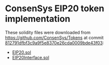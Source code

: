 # ConsenSys EIP20 token implementation

These solidity files were downloaded from https://github.com/ConsenSys/Tokens at commit
[812791dfbf3c9a9f5e8370e26cda0009bde43f03](https://github.com/ConsenSys/Tokens/tree/812791dfbf3c9a9f5e8370e26cda0009bde43f03):

+ [EIP20.sol](https://github.com/ConsenSys/Tokens/blob/812791dfbf3c9a9f5e8370e26cda0009bde43f03/contracts/eip20/EIP20.sol)
+ [EIP20Interface.sol](https://github.com/ConsenSys/Tokens/blob/812791dfbf3c9a9f5e8370e26cda0009bde43f03/contracts/eip20/EIP20Interface.sol)
